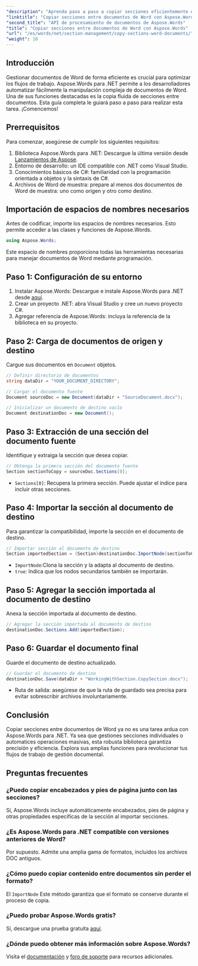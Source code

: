 ```yaml
---
"description": "Aprenda paso a paso a copiar secciones eficientemente entre documentos de Word con Aspose.Words para .NET. Esta guía detallada incluye prerrequisitos, ejemplos de código, consejos avanzados y preguntas frecuentes."
"linktitle": "Copiar secciones entre documentos de Word con Aspose.Words"
"second_title": "API de procesamiento de documentos de Aspose.Words"
"title": "Copiar secciones entre documentos de Word con Aspose.Words"
"url": "/es/words/net/section-management/copy-sections-word-documents/"
"weight": 10
---
```


## Introducción

Gestionar documentos de Word de forma eficiente es crucial para optimizar los flujos de trabajo. Aspose.Words para .NET permite a los desarrolladores automatizar fácilmente la manipulación compleja de documentos de Word. Una de sus funciones destacadas es la copia fluida de secciones entre documentos. Esta guía completa le guiará paso a paso para realizar esta tarea. ¡Comencemos!

## Prerrequisitos

Para comenzar, asegúrese de cumplir los siguientes requisitos:

1. Biblioteca Aspose.Words para .NET: Descargue la última versión desde [Lanzamientos de Aspose](https://releases.aspose.com/words/net/).
2. Entorno de desarrollo: un IDE compatible con .NET como Visual Studio.
3. Conocimientos básicos de C#: familiaridad con la programación orientada a objetos y la sintaxis de C#.
4. Archivos de Word de muestra: prepare al menos dos documentos de Word de muestra: uno como origen y otro como destino.

## Importación de espacios de nombres necesarios

Antes de codificar, importe los espacios de nombres necesarios. Esto permite acceder a las clases y funciones de Aspose.Words.

```csharp
using Aspose.Words;
```

Este espacio de nombres proporciona todas las herramientas necesarias para manejar documentos de Word mediante programación.

## Paso 1: Configuración de su entorno

1. Instalar Aspose.Words: Descargue e instale Aspose.Words para .NET desde [aquí](https://releases.aspose.com/words/net/).
2. Crear un proyecto .NET: abra Visual Studio y cree un nuevo proyecto C#.
3. Agregar referencia de Aspose.Words: incluya la referencia de la biblioteca en su proyecto.

## Paso 2: Carga de documentos de origen y destino

Cargue sus documentos en `Document` objetos.

```csharp
// Definir directorio de documentos
string dataDir = "YOUR_DOCUMENT_DIRECTORY";

// Cargar el documento fuente
Document sourceDoc = new Document(dataDir + "SourceDocument.docx");

// Inicializar un documento de destino vacío
Document destinationDoc = new Document();
```

## Paso 3: Extracción de una sección del documento fuente

Identifique y extraiga la sección que desea copiar.

```csharp
// Obtenga la primera sección del documento fuente
Section sectionToCopy = sourceDoc.Sections[0];
```

- `Sections[0]`: Recupera la primera sección. Puede ajustar el índice para incluir otras secciones.

## Paso 4: Importar la sección al documento de destino

Para garantizar la compatibilidad, importe la sección en el documento de destino.

```csharp
// Importar sección al documento de destino
Section importedSection = (Section)destinationDoc.ImportNode(sectionToCopy, true);
```

- `ImportNode`:Clona la sección y la adapta al documento de destino.
- `true`: Indica que los nodos secundarios también se importarán.

## Paso 5: Agregar la sección importada al documento de destino

Anexa la sección importada al documento de destino.

```csharp
// Agregar la sección importada al documento de destino
destinationDoc.Sections.Add(importedSection);
```

## Paso 6: Guardar el documento final

Guarde el documento de destino actualizado.

```csharp
// Guardar el documento de destino
destinationDoc.Save(dataDir + "WorkingWithSection.CopySection.docx");
```

- Ruta de salida: asegúrese de que la ruta de guardado sea precisa para evitar sobrescribir archivos involuntariamente.

## Conclusión

Copiar secciones entre documentos de Word ya no es una tarea ardua con Aspose.Words para .NET. Ya sea que gestiones secciones individuales o automatices operaciones masivas, esta robusta biblioteca garantiza precisión y eficiencia. Explora sus amplias funciones para revolucionar tus flujos de trabajo de gestión documental.

## Preguntas frecuentes

### ¿Puedo copiar encabezados y pies de página junto con las secciones?
Sí, Aspose.Words incluye automáticamente encabezados, pies de página y otras propiedades específicas de la sección al importar secciones.

### ¿Es Aspose.Words para .NET compatible con versiones anteriores de Word?
Por supuesto. Admite una amplia gama de formatos, incluidos los archivos DOC antiguos.

### ¿Cómo puedo copiar contenido entre documentos sin perder el formato?
El `ImportNode` Este método garantiza que el formato se conserve durante el proceso de copia.

### ¿Puedo probar Aspose.Words gratis?
Sí, descargue una prueba gratuita [aquí](https://releases.aspose.com/).

### ¿Dónde puedo obtener más información sobre Aspose.Words?
Visita el [documentación](https://reference.aspose.com/words/net/) y [foro de soporte](https://forum.aspose.com/c/words/8) para recursos adicionales.